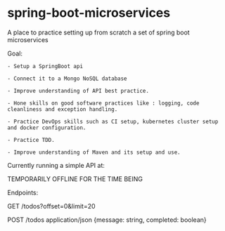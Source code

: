 # spring-boot-microservices
A place to practice setting up from scratch a set of spring boot microservices

Goal:

    - Setup a SpringBoot api

    - Connect it to a Mongo NoSQL database

    - Improve understanding of API best practice.

    - Hone skills on good software practices like : logging, code cleanliness and exception handling.

    - Practice DevOps skills such as CI setup, kubernetes cluster setup and docker configuration.

    - Practice TDD.

    - Improve understanding of Maven and its setup and use.


Currently running a simple API at:

TEMPORARILY OFFLINE FOR THE TIME BEING

Endpoints:

GET /todos?offset=0&limit=20

POST /todos application/json {message: string, completed: boolean}
